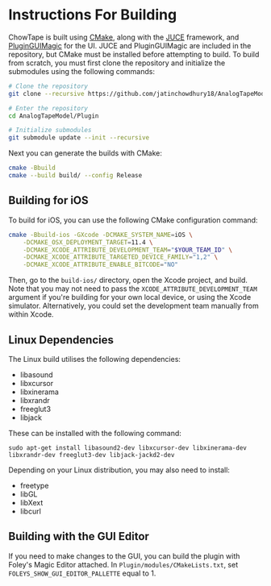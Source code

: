 # Instructions For Building
ChowTape is built using [CMake](https://cmake.org),
along with the [JUCE](https://github.com/juce-framework/JUCE) 
framework, and [PluginGUIMagic](https://github.com/ffAudio/PluginGUIMagic)
for the UI. JUCE and PluginGUIMagic are included in
the repository, but CMake must be installed before
attempting to build. To build from scratch, you must
first clone the repository and initialize the submodules 
using the following commands:

```bash
# Clone the repository
git clone --recursive https://github.com/jatinchowdhury18/AnalogTapeModel.git

# Enter the repository
cd AnalogTapeModel/Plugin

# Initialize submodules
git submodule update --init --recursive
```

Next you can generate the builds with CMake:

```bash
cmake -Bbuild
cmake --build build/ --config Release
```

## Building for iOS

To build for iOS, you can use the following CMake configuration command:
```bash
cmake -Bbuild-ios -GXcode -DCMAKE_SYSTEM_NAME=iOS \
    -DCMAKE_OSX_DEPLOYMENT_TARGET=11.4 \
    -DCMAKE_XCODE_ATTRIBUTE_DEVELOPMENT_TEAM="$YOUR_TEAM_ID" \
    -DCMAKE_XCODE_ATTRIBUTE_TARGETED_DEVICE_FAMILY="1,2" \
    -DCMAKE_XCODE_ATTRIBUTE_ENABLE_BITCODE="NO"
```
Then, go to the `build-ios/` directory, open the Xcode 
project, and build. Note that you may not need to pass
the  `XCODE_ATTRIBUTE_DEVELOPMENT_TEAM` argument if
you're  building for your own local device, or using
the Xcode simulator. Alternatively, you could set the 
development team manually from within Xcode.

## Linux Dependencies
The Linux build utilises the following dependencies:
- libasound
- libxcursor
- libxinerama
- libxrandr
- freeglut3
- libjack

These can be installed with the following command:
```
sudo apt-get install libasound2-dev libxcursor-dev libxinerama-dev libxrandr-dev freeglut3-dev libjack-jackd2-dev
```
Depending on your Linux distribution, you may also need to install:
- freetype
- libGL
- libXext
- libcurl

## Building with the GUI Editor
If you need to make changes to the GUI, you can build
the plugin with Foley's Magic Editor attached. In
`Plugin/modules/CMakeLists.txt`, set 
`FOLEYS_SHOW_GUI_EDITOR_PALLETTE` equal to 1.
